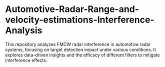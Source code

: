 # Automotive-Radar-Range-and-velocity-estimations-Interference-Analysis
This repository analyzes FMCW radar interference in automotive radar systems, focusing on target detection impact under various conditions. It explores data-driven insights and the efficacy of different filters to mitigate interference effects.
